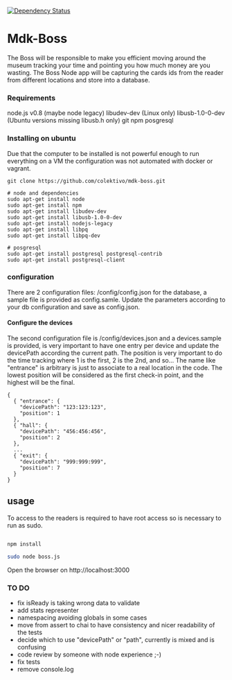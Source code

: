 [![Dependency Status](http://david-dm.org/colektivo/mdk-boss.svg)](http://david-dm.org/colektivo/mdk-boss)

# Mdk-Boss

The Boss will be responsible to make you efficient moving around the museum tracking your time and pointing you how much money are you wasting.
The Boss Node app will be capturing the cards ids from the reader from different locations and store into a database.

### Requirements

node.js v0.8 (maybe node legacy)
libudev-dev (Linux only)
libusb-1.0-0-dev (Ubuntu versions missing libusb.h only)
git
npm
posgresql

### Installing on ubuntu

Due that the computer to be installed is not powerful enough to run everything on a VM the configuration was not automated with docker or vagrant.

```
git clone https://github.com/colektivo/mdk-boss.git

# node and dependencies
sudo apt-get install node
sudo apt-get install npm
sudo apt-get install libudev-dev
sudo apt-get install libusb-1.0-0-dev
sudo apt-get install nodejs-legacy
sudo apt-get install libpq
sudo apt-get install libpq-dev

# posgresql
sudo apt-get install postgresql postgresql-contrib
sudo apt-get install postgresql-client

```

### configuration

There are 2 configuration files: /config/config.json for the database, a sample file is provided as config.samle. Update the parameters according to your db configuration and save as config.json.

#### Configure the devices

The second configuration file is /config/devices.json and a devices.sample is provided, is very important to have one entry per device and update the devicePath according the current path. The position is very important to do the time tracking where 1 is the first, 2 is the 2nd, and so...
The name like "entrance" is arbitrary is just to associate to a real location in the code. The lowest position will be considered as the first check-in point, and the highest will be the final.

```
{
  { "entrance": {
    "devicePath": "123:123:123",
    "position": 1
  },
  { "hall": {
    "devicePath": "456:456:456",
    "position": 2
  },
  ...  
  { "exit": {
    "devicePath": "999:999:999",
    "position": 7
  }
}

```

## usage

To access to the readers is required to have root access so is necessary to run as sudo.

```bash

npm install

sudo node boss.js

```

Open the browser on http://localhost:3000

### TO DO

* fix isReady is taking wrong data to validate
* add stats representer
* namespacing avoiding globals in some cases
* move from assert to chai to have consistency and nicer readability of the tests
* decide which to use "devicePath" or "path", currently is mixed and is confusing
* code review by someone with node experience ;-)
* fix tests
* remove console.log
